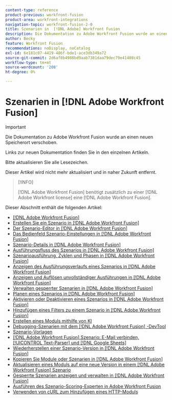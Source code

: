 ```yaml
---
content-type: reference
product-previous: workfront-fusion
product-area: workfront-integrations
navigation-topic: workfront-fusion-2-0
title: Szenarien in  [!DNL Adobe] Workfront Fusion
description: Die Dokumentation zu Adobe Workfront Fusion wurde an einen neuen Speicherort verschoben. Dieser Artikel ist veraltet, enthält jedoch einen Link zum neuen Artikel, der diese Funktion behandelt.
author: Becky
feature: Workfront Fusion
recommendations: noDisplay, noCatalog
exl-id: 6e181c07-4419-486f-bde1-ace3db349a72
source-git-commit: 2d6af8b4988bd9aab7381daa79dec79e41408c45
workflow-type: tm+mt
source-wordcount: '208'
ht-degree: 0%

---
```


# Szenarien in [!DNL Adobe Workfront Fusion]

>[!IMPORTANT]
>
>Die Dokumentation zu Adobe Workfront Fusion wurde an einen neuen Speicherort verschoben.
>
>Links zur neuen Dokumentation finden Sie in den einzelnen Artikeln.
>
>Bitte aktualisieren Sie alle Lesezeichen.
>
>Dieser Artikel wird nicht mehr aktualisiert und in naher Zukunft entfernt.

>[!INFO]
>
>[!DNL Adobe Workfront Fusion] benötigt zusätzlich zu einer [!DNL Adobe Workfront license] eine [!DNL Adobe Workfront Fusion].

Dieser Abschnitt enthält die folgenden Artikel:

* [[!DNL Adobe Workfront Fusion]](../../workfront-fusion/scenarios/scenario-overview.md)
* [Erstellen Sie ein Szenario in [!DNL Adobe Workfront Fusion]](../../workfront-fusion/scenarios/create-a-scenario.md)
* [Der Szenario-Editor in [!DNL Adobe Workfront Fusion]](../../workfront-fusion/scenarios/scenario-editor.md)
* [Das Bedienfeld Szenario-Einstellungen in [!DNL Adobe Workfront Fusion]](../../workfront-fusion/scenarios/scenario-settings-panel.md)
* [Szenario-Details in [!DNL Adobe Workfront Fusion]](../../workfront-fusion/scenarios/scenario-detail.md)
* [Ausführungsfluss des Szenarios in [!DNL Adobe Workfront Fusion]](../../workfront-fusion/scenarios/scenario-execution-flow.md)
* [Szenarioausführung, Zyklen und Phasen in [!DNL Adobe Workfront Fusion]](../../workfront-fusion/scenarios/scenario-execution-cycles-phases.md)
* [Anzeigen des Ausführungsverlaufs eines Szenarios in [!DNL Adobe Workfront Fusion]](../../workfront-fusion/scenarios/view-scenario-execution-history.md)
* [Anzeigen und Auflösen unvollständiger Ausführungen in [!DNL Adobe Workfront Fusion]](../../workfront-fusion/scenarios/view-and-resolve-incomplete-executions.md)
* [Verwalten gesperrter Szenarien in [!DNL Adobe Workfront Fusion]](../../workfront-fusion/scenarios/view-and-manage-locked-scenarios.md)
* [Planen eines Szenarios in [!DNL Adobe Workfront Fusion]](../../workfront-fusion/scenarios/schedule-a-scenario.md)
* [Aktivieren oder Deaktivieren eines Szenarios in [!DNL Adobe Workfront Fusion]](../../workfront-fusion/scenarios/activate-or-inactivate-scenario.md)
* [Hinzufügen eines Filters zu einem Szenario in [!DNL Adobe Workfront Fusion]](../../workfront-fusion/scenarios/add-a-filter-to-a-scenario.md)
* [Erstellen eines Moduls mithilfe von KI](/help/quicksilver/workfront-fusion/scenarios/add-a-module-with-ai.md)
* [Debugging-Szenarien mit dem  [!DNL Adobe Workfront Fusion] -DevTool](../../workfront-fusion/scenarios/debug-scenarios-with-dev-tool.md)
* [Szenario-Vorlagen](/help/quicksilver/workfront-fusion/scenarios/templates/fusion-templates.md)
* [[!DNL Adobe Workfront Fusion] Szenario: E-Mail verbinden, [!UICONTROL Text-Parser] und [!DNL Google Sheets]](../../workfront-fusion/scenarios/example-connect-email-text-parser-gsheets.md)
* [Wiederherstellen einer Szenario-Version in [!DNL Adobe Workfront Fusion]](../../workfront-fusion/scenarios/restore-a-scenario-version.md)
* [Kopieren Sie Module oder Szenarien in [!DNL Adobe Workfront Fusion]](../../workfront-fusion/scenarios/copy-modules-or-scenarios.md)
* [Aktualisieren eines Moduls auf eine neue Version in einem [!DNL Adobe Workfront Fusion] Szenario](../../workfront-fusion/scenarios/update-module-to-new-version.md)
* [Gesperrte Szenarien anzeigen und verwalten in [!DNL Adobe Workfront Fusion]](../../workfront-fusion/scenarios/view-and-manage-locked-scenarios.md)
* [Ausführen des Szenario-Scoring-Experten in Adobe Workfront Fusion](/help/quicksilver/workfront-fusion/scenarios/run-scenario-scoring.md)
* [Verwenden von cURL zum Hinzufügen eines HTTP-Moduls](/help/quicksilver/workfront-fusion/scenarios/use-curl-create-http.md)




